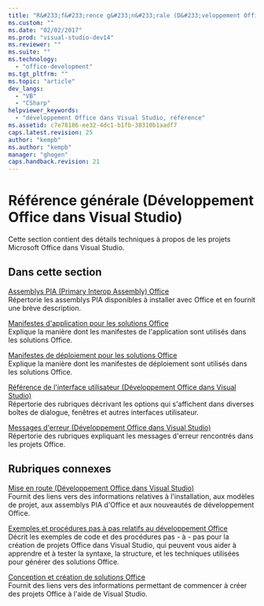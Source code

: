```yaml
---
title: "R&#233;f&#233;rence g&#233;n&#233;rale (D&#233;veloppement Office dans Visual Studio)"
ms.custom: ""
ms.date: "02/02/2017"
ms.prod: "visual-studio-dev14"
ms.reviewer: ""
ms.suite: ""
ms.technology: 
  - "office-development"
ms.tgt_pltfrm: ""
ms.topic: "article"
dev_langs: 
  - "VB"
  - "CSharp"
helpviewer_keywords: 
  - "développement Office dans Visual Studio, référence"
ms.assetid: c7e78186-ee32-4dc1-b1fb-38310b1aadf7
caps.latest.revision: 25
author: "kempb"
ms.author: "kempb"
manager: "ghogen"
caps.handback.revision: 21
---
```

# R&#233;f&#233;rence g&#233;n&#233;rale (D&#233;veloppement Office dans Visual Studio)
  Cette section contient des détails techniques à propos de les projets Microsoft Office dans Visual Studio.  
  
## Dans cette section  
 [Assemblys PIA &#40;Primary Interop Assembly&#41; Office](../vsto/office-primary-interop-assemblies.md)  
 Répertorie les assemblys PIA disponibles à installer avec Office et en fournit une brève description.  
  
 [Manifestes d'application pour les solutions Office](../vsto/application-manifests-for-office-solutions.md)  
 Explique la manière dont les manifestes de l'application sont utilisés dans les solutions Office.  
  
 [Manifestes de déploiement pour les solutions Office](../vsto/deployment-manifests-for-office-solutions.md)  
 Explique la manière dont les manifestes de déploiement sont utilisés dans les solutions Office.  
  
 [Référence de l'interface utilisateur &#40;Développement Office dans Visual Studio&#41;](../vsto/user-interface-reference-office-development-in-visual-studio.md)  
 Répertorie des rubriques décrivant les options qui s'affichent dans diverses boîtes de dialogue, fenêtres et autres interfaces utilisateur.  
  
 [Messages d'erreur &#40;Développement Office dans Visual Studio&#41;](../vsto/error-messages-office-development-in-visual-studio.md)  
 Répertorie des rubriques expliquant les messages d'erreur rencontrés dans les projets Office.  
  
## Rubriques connexes  
 [Mise en route &#40;Développement Office dans Visual Studio&#41;](../vsto/getting-started-office-development-in-visual-studio.md)  
 Fournit des liens vers des informations relatives à l'installation, aux modèles de projet, aux assemblys PIA d'Office et aux nouveautés de développement Office.  
  
 [Exemples et procédures pas à pas relatifs au développement Office](../vsto/office-development-samples-and-walkthroughs.md)  
 Décrit les exemples de code et des procédures pas \- à \- pas pour la création de projets Office dans Visual Studio, qui peuvent vous aider à apprendre et à tester la syntaxe, la structure, et les techniques utilisées pour générer des solutions Office.  
  
 [Conception et création de solutions Office](../vsto/designing-and-creating-office-solutions.md)  
 Fournit des liens vers des informations permettant de commencer à créer des projets Office à l'aide de Visual Studio.  
  
  